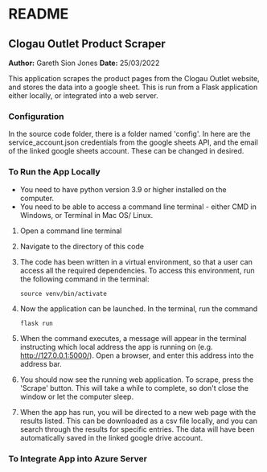 # README

## Clogau Outlet Product Scraper
**Author:** Gareth Sion Jones
**Date:** 25/03/2022

This application scrapes the product pages from the Clogau Outlet website, and stores the data into a google sheet. This is run from a Flask application either locally, or integrated into a web server. 

### Configuration
In the source code folder, there is a folder named 'config'. In here are the service_account.json credentials from the google sheets API, and the email of the linked google sheets account. These can be changed in desired.

### To Run the App Locally
* You need to have python version 3.9 or higher installed on the computer. 
* You need to be able to access a command line terminal - either CMD in Windows, or Terminal in Mac OS/ Linux.

1. Open a command line terminal 
2. Navigate to the directory of this code
3. The code has been written in a virtual environment, so that a user can access all the required dependencies. To access this environment, run the following command in the terminal:


    `source venv/bin/activate`


4. Now the application can be launched. In the terminal, run the command 


    `flask run`


5. When the command executes, a message will appear in the terminal instructing which local address the app is running on (e.g. http://127.0.0.1:5000/). Open a browser, and enter this address into the address bar.

6. You should now see the running web application. To scrape, press the 'Scrape' button. This will take a while to complete, so don't close the window or let the computer sleep.

7. When the app has run, you will be directed to a new web page with the results listed. This can be downloaded as a csv file locally, and you can search through the results for specific entries. The data will have been automatically saved in the linked google drive account. 

### To Integrate App into Azure Server
